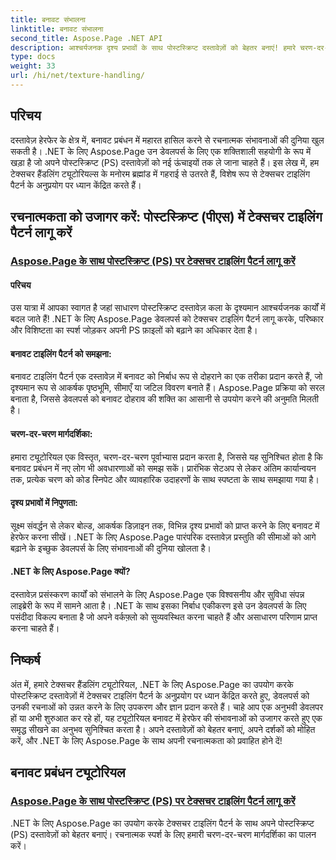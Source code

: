 ```yaml
---
title: बनावट संभालना
linktitle: बनावट संभालना
second_title: Aspose.Page .NET API
description: आश्चर्यजनक दृश्य प्रभावों के साथ पोस्टस्क्रिप्ट दस्तावेज़ों को बेहतर बनाएं! हमारे चरण-दर-चरण मार्गदर्शिका के साथ .NET के लिए Aspose.Page का उपयोग करके टेक्सचर टाइलिंग पैटर्न लागू करना सीखें।
type: docs
weight: 33
url: /hi/net/texture-handling/
---
```

## परिचय

दस्तावेज़ हेरफेर के क्षेत्र में, बनावट प्रबंधन में महारत हासिल करने से रचनात्मक संभावनाओं की दुनिया खुल सकती है। .NET के लिए Aspose.Page उन डेवलपर्स के लिए एक शक्तिशाली सहयोगी के रूप में खड़ा है जो अपने पोस्टस्क्रिप्ट (PS) दस्तावेज़ों को नई ऊंचाइयों तक ले जाना चाहते हैं। इस लेख में, हम टेक्सचर हैंडलिंग ट्यूटोरियल्स के मनोरम ब्रह्मांड में गहराई से उतरते हैं, विशेष रूप से टेक्सचर टाइलिंग पैटर्न के अनुप्रयोग पर ध्यान केंद्रित करते हैं।

## रचनात्मकता को उजागर करें: पोस्टस्क्रिप्ट (पीएस) में टेक्सचर टाइलिंग पैटर्न लागू करें

### [Aspose.Page के साथ पोस्टस्क्रिप्ट (PS) पर टेक्सचर टाइलिंग पैटर्न लागू करें](./apply-texture-tiling-pattern-to-postscript-ps/)

#### परिचय
उस यात्रा में आपका स्वागत है जहां साधारण पोस्टस्क्रिप्ट दस्तावेज़ कला के दृश्यमान आश्चर्यजनक कार्यों में बदल जाते हैं! .NET के लिए Aspose.Page डेवलपर्स को टेक्सचर टाइलिंग पैटर्न लागू करके, परिष्कार और विशिष्टता का स्पर्श जोड़कर अपनी PS फ़ाइलों को बढ़ाने का अधिकार देता है।

#### बनावट टाइलिंग पैटर्न को समझना:
बनावट टाइलिंग पैटर्न एक दस्तावेज़ में बनावट को निर्बाध रूप से दोहराने का एक तरीका प्रदान करते हैं, जो दृश्यमान रूप से आकर्षक पृष्ठभूमि, सीमाएँ या जटिल विवरण बनाते हैं। Aspose.Page प्रक्रिया को सरल बनाता है, जिससे डेवलपर्स को बनावट दोहराव की शक्ति का आसानी से उपयोग करने की अनुमति मिलती है।

#### चरण-दर-चरण मार्गदर्शिका:
हमारा ट्यूटोरियल एक विस्तृत, चरण-दर-चरण पूर्वाभ्यास प्रदान करता है, जिससे यह सुनिश्चित होता है कि बनावट प्रबंधन में नए लोग भी अवधारणाओं को समझ सकें। प्रारंभिक सेटअप से लेकर अंतिम कार्यान्वयन तक, प्रत्येक चरण को कोड स्निपेट और व्यावहारिक उदाहरणों के साथ स्पष्टता के साथ समझाया गया है।

#### दृश्य प्रभावों में निपुणता:
सूक्ष्म संवर्द्धन से लेकर बोल्ड, आकर्षक डिज़ाइन तक, विभिन्न दृश्य प्रभावों को प्राप्त करने के लिए बनावट में हेरफेर करना सीखें। .NET के लिए Aspose.Page पारंपरिक दस्तावेज़ प्रस्तुति की सीमाओं को आगे बढ़ाने के इच्छुक डेवलपर्स के लिए संभावनाओं की दुनिया खोलता है।

#### .NET के लिए Aspose.Page क्यों?
दस्तावेज़ प्रसंस्करण कार्यों को संभालने के लिए Aspose.Page एक विश्वसनीय और सुविधा संपन्न लाइब्रेरी के रूप में सामने आता है। .NET के साथ इसका निर्बाध एकीकरण इसे उन डेवलपर्स के लिए पसंदीदा विकल्प बनाता है जो अपने वर्कफ़्लो को सुव्यवस्थित करना चाहते हैं और असाधारण परिणाम प्राप्त करना चाहते हैं।

## निष्कर्ष

अंत में, हमारे टेक्सचर हैंडलिंग ट्यूटोरियल, .NET के लिए Aspose.Page का उपयोग करके पोस्टस्क्रिप्ट दस्तावेज़ों में टेक्सचर टाइलिंग पैटर्न के अनुप्रयोग पर ध्यान केंद्रित करते हुए, डेवलपर्स को उनकी रचनाओं को उन्नत करने के लिए उपकरण और ज्ञान प्रदान करते हैं। चाहे आप एक अनुभवी डेवलपर हों या अभी शुरुआत कर रहे हों, यह ट्यूटोरियल बनावट में हेरफेर की संभावनाओं को उजागर करते हुए एक समृद्ध सीखने का अनुभव सुनिश्चित करता है। अपने दस्तावेज़ों को बेहतर बनाएं, अपने दर्शकों को मोहित करें, और .NET के लिए Aspose.Page के साथ अपनी रचनात्मकता को प्रवाहित होने दें!
## बनावट प्रबंधन ट्यूटोरियल
### [Aspose.Page के साथ पोस्टस्क्रिप्ट (PS) पर टेक्सचर टाइलिंग पैटर्न लागू करें](./apply-texture-tiling-pattern-to-postscript-ps/)
.NET के लिए Aspose.Page का उपयोग करके टेक्सचर टाइलिंग पैटर्न के साथ अपने पोस्टस्क्रिप्ट (PS) दस्तावेज़ों को बेहतर बनाएं। रचनात्मक स्पर्श के लिए हमारी चरण-दर-चरण मार्गदर्शिका का पालन करें।